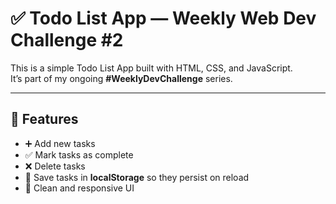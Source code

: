 # ✅ Todo List App — Weekly Web Dev Challenge #2

This is a simple Todo List App built with HTML, CSS, and JavaScript.  
It’s part of my ongoing **#WeeklyDevChallenge** series.

---

## 🔧 Features

- ➕ Add new tasks
- ✅ Mark tasks as complete
- ❌ Delete tasks
- 💾 Save tasks in **localStorage** so they persist on reload
- 🎨 Clean and responsive UI